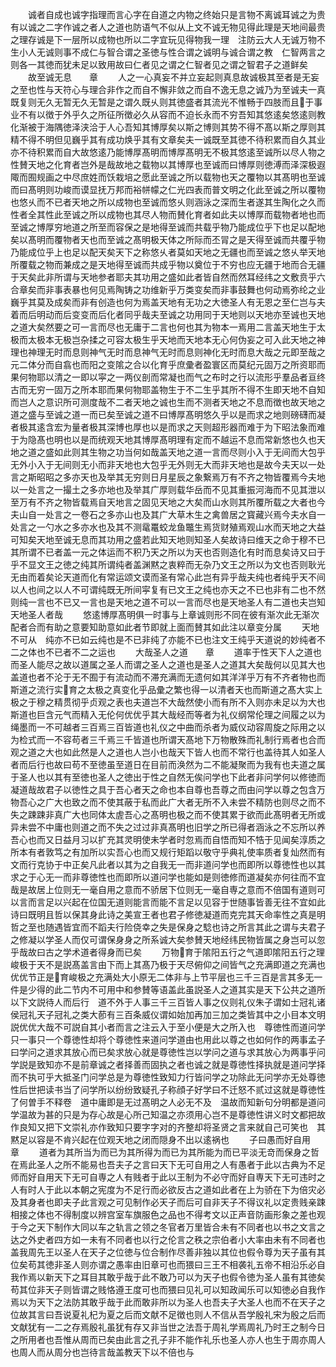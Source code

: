 <!-- { "loadSidebar": true } -->
　　诚者自成也诚字指理而言心字在自道之内物之终始只是言物不离诚耳诚之为贵有以诚之二字作诚之者人之道也防语气不似从上文不诚无物见得此理是天地间最贵之理存诚是下一层所以成物也所以二字宜玩见得物我一理　注防云大人无诚万物不生小人无诚则事不成仁与智合谓之圣徳与性合谓之诚明与诚合谓之教　仁智两言之则各一其徳而犹未足以致用故曰仁者见之谓之仁智者见之谓之智君子之道鲜矣
　　故至诚无息　　章
　　人之一心真妄不并立妄起则真息故诚极其至者是无妄之至也性与天符心与理合非作之而自不懈非敛之而自不逸无息之诚乃为至诚夫一真既复则无久无暂无久无暂是之谓久既乆则其徳盛者其流光不惟畅于四肢而且于事业不有以徴于外乎久之所征所徴必久从容而不迫长永而不穷吾知其悠逺矣悠逺则教化渐被于海隅徳泽浃洽于人心吾知其博厚矣以斯之博则其势不得不髙以斯之厚则其精不得不明但见巍乎其有成功焕乎其有文章矣夫一诚既至其徳不待积累而自久其业亦不待积累而自大故悠逺乃能博厚髙明而博厚髙明无不极其悠逺至诚所以尽人物之性賛天地之化育者岂外是哉故地之载物以其博厚也至诚而曰博厚则徳溥而泽深极遐陬而囿规画之中尽庶姓而饫栽培之愿此至诚之所以载物也天之覆物以其髙明也至诚而曰髙明则功峻而谟显抚万邦而裕帡幪之仁光四表而普文明之化此至诚之所以覆物也悠乆而不已者天地之所以成物也至诚而悠乆则涵泳之深而生者遂其生陶化之久而性者全其性此至诚之所以成物也其尽人物而賛化育者如此夫以博厚而载物者地也而至诚之博厚穷地道之所至而容保之是地得至诚而共载乎物乃能成位乎下也足以配地矣以髙明而覆物者天也而至诚之髙明极天体之所际而丕冐之是天得至诚而共覆乎物乃能成位乎上也足以配天矣天下之称悠乆者莫如天地之无疆也而至诚之悠乆举天地所覆载之物而兼成之是天地得至诚而共成乎物以奠位于不穷也应无疆于地而合无疆于天矣此非所谓与天地参者耶夫其功用之盛如此者皆自然而然耳经纬之文敷贲乎六合章矣而非事表暴也何见焉陶铸之功维新乎万类变矣而非事鼓舞也何动焉弥纶之业巍乎其莫及成矣而非有创造也何为焉盖天地有无功之大徳圣人有无恩之至仁岂与夫着而后明动而后变变而后化者同乎哉夫至诚之功用同于天地则以天地亦至诚也天地之道大矣然要之可一言而尽也无庸于二言也何也其为物本一焉用二言盖天地生于太极而太极本无极岂杂揉之可容太极生乎天地而天地本无心何伪妄之可入此天地之神理也神理无时而息则神气无时而息神气无时而息则神化无时而息大哉之元即至哉之元二体分而自翕也而阳之变隂之合以化育乎庶彚者盈寰区而莫纪元固万之所资耶而果何物耶以清之一即以寜之一两仪剖而常凝也而气之布时之行以流形乎羣品者亘终古而无穷一固万之所本耶而果何物耶盖物生于不二生乎其所不得不生即天地不自知而岂人之意识所可测度哉不二者天地之诚也生而不测者天地之不息而徴也故天地之道之盛与至诚之道一而已矣至诚之道不曰博厚髙明悠久乎以是而求之地则磅礴而凝者极其逺含宏为量者极其深博也厚也以是而求之天则超形器而难于为下昭法象而难于为隐髙也明也以是而统观天地其博厚髙明理有定而不越运不息而常新悠也久也天地之道之盛如此则其生物之功当何如哉盖天地之道一言而尽则小入于无间而大包乎无外小入于无间则无小而非天地也大包乎无外则无大而非天地也是故今夫天以一处言之斯昭昭之多亦天也及举其无穷则日月星辰之象繋焉万有不齐之物皆覆焉今夫地以一处言之一撮土之多亦地也及举其广厚则载华岳而不见其重振河海而不见其泄以至万有不齐之物皆载焉自天地言之固见天地之大矣而山水则其所覆所载之大者也今夫山自一处言之一卷石之多亦山也及其广大草木生之禽兽居之寳藏兴焉今夫水自一处言之一勺水之多亦水也及其不测鼋鼍蛟龙鱼鼈生焉货财殖焉观山水而天地之大益可知矣天地至诚无息而其功用之盛若此知天地则知圣人矣故诗曰维天之命于穆不已其所谓不已者盖一元之体运而不积乃天之所以为天也否则造化有时而息矣诗又曰于乎不显文王之徳之纯其所谓纯者盖渊黙之衷粹而无杂乃文王之所以为文也否则耿光无由而着矣论天道而化有常运颂文谟而圣有常心此岂有异乎哉夫纯也者纯乎天不间以人也间之以人不可谓纯既无所间寜复有已文王之纯也亦天之不已也非有二也不然则纯一言也不已又一言也是天地之道不可以一言而尽也是天地圣人有二道也夫岂知天地圣人者哉
　　悠逺博厚髙明俱一时事与上章诚则形不同在彼有渐次此无渐次　配者合而有助之意要知助意如此者节即就上面而賛其如此注以章变分属
　　天地不可从　纯亦不已如云纯也是不已非纯了亦能不已也注文王纯乎天道说的妙纯者不二之体也不已者不二之运也
　　大哉圣人之道　　章
　　道率于性天下人之道也而圣人能尽之故以道属之圣人而谓之圣人之道也是圣人之道其大矣哉何以见其大也盖道也者不沦于无不囿于有流动而不滞充满而无遗何如其洋洋乎万有不齐者物也而斯道之流行实育之太极之真变化乎品彚之繁也得一以清者天也而斯道之髙大实上极之于穆之精贯彻乎贞观之表也夫道岂不大哉然使小而有所不入则亦未足以为大也斯道也巨含元气而精入无伦何优优乎其大哉经而等者为礼仪纲常伦理之间履之以为绳墨而一不可越者三百焉三百皆道也礼仪之中曲而杀者为威仪动容周旋之际用之以为检式而一不容苟者三千焉三千皆道也所谓天髙地下万物散殊而礼制行焉者也合而观之道之大也如此然是人之道也人岂小也哉天下皆人也而不常行也盖待其人如圣人者而后行也故曰苟不至徳虽至道日在目前而涣然为二不能凝聚而为我有也夫道之属于圣人也以其有至徳也圣人之徳出于性之自然无俟问学也下此者非问学何以修徳而凝道哉故君子以徳性之具于吾心者天之命也本自尊也吾尊之而由问学以尊之包含万物吾心之广大也致之而不使其蔽于私而此广大者无所不入未尝不精防也则尽之而不失之踈踈非真广大也同体太虗吾心之髙明也极之而不使其累于欲而此髙明者无所或异未尝不中庸也则道之而不失之过过非真髙明也旧学之所已得者涵泳之不忘所以养吾心也而又日益月习以扩充其灵明使未学者时忽焉而自悟而知不牿于见闻矣淳质之所本有者敦笃之有加所以实吾心也而又规行矩蹈以敬守乎典礼使率质者复灿然而有文而行克协于中正矣凡此者以其为之自我无一而非道问学也而即所以尊徳性也以其求之于心无一而非尊徳性也而即所以道问学也能如是则徳修而道凝矣亦何往而不宜哉是故居上位则无一毫自用之意而不骄居下位则无一毫自専之意而不倍国有道则可以言而言足以兴起在位国无道则能言而能不言足以见容于世随事皆善无往不宜如此诗曰既明且哲以保其身此诗之美宣王者也君子修徳凝道而克完其天命率性之真是明哲之至也随遇皆宜而不蹈夫行险侥幸之失是保身之騐也诗之所言其此之谓与夫君子之修凝以学圣人而仅可谓保身身之所系诚大矣参賛天地经纬民物皆属之身岂可以忽乎哉故曰古之学术道者得身而已矣
　　万物育于隂阳五行之气道即隂阳五行之理峻极于天不是説髙盖言由下而上其髙乃极于天尽俯仰之间皆气之充满即道之充满也优优节正是育峻极之充满处大小原无二体非与上节平层也三千三百是言其多无一件是少得的此二节内不可用中和参賛等语盖此虽説圣人之道其实是天下公共之道所以下文説待人而后行　道不外于人事三千三百皆人事之仪则礼仪朱子谓如士冠礼诸侯冠礼天子冠礼之类大莭有三百条威仪谓如始加再加三加之类皆其中之小目本文明説优优大哉不可説自其小者而言之注云入于至小便是大之所入也　尊徳性而道问学只一事只一个尊徳性却将个尊徳性来道问学道由也用此以尊之也如何作的两事孟子曰学问之道求其放心而已矣求放心就是尊徳性岂以学问之道与求其放心为两事乎问学説是致知亦不是前章诚之者择善而固执之者也诚之就是尊徳性择执就是道问学择而不执可乎大抵圣门问学总是为尊徳性致知力行皆问学之功除此无问学亦无处尊徳性后世把读书当了问学所以纷纷致疑孔子称顔子好学曰不迁怒不贰过这就是尊徳性了何曽手不释卷　道中庸即是无过髙明之人必无不及　温故而知新句分明都是道问学温故为甚的只是为存心故是心所己知温之亦须用心岂不是尊徳性讲义时文都把故作良知又把下文崇礼亦作致知只要字字对的齐整却将圣贤之言来就自己可笑也　其黙足以容是不肯兴起在位观天地之闭而隠身不出以逺祸也
　　子曰愚而好自用　　章
　　道者为其所当为而已为其所得为而已为其所能为而已平淡无竒而保身之哲在焉此圣人之所不能易也吾夫子之言曰天下无可自用之人有愚者于此以古典为不足师而好自用天下无可自専之人有贱者于此以王制为不必守而好自専天下无可违时之人有时人于此以本朝之宪度为不足行而必欲反古之道如此者在上为骄在下为倍灾必及其身者也即夫子此言观之可见制作必天子而后可自非天子不得议礼以定贵贱亲踈相接之体也不得制度以辨宫室车旗服色之品也不得考文以正声音防画形象之差也观于今之天下制作大同以车之轨言之领之冬官者万里皆合未有不同者也以书之文言之达之外史者四方如一未有不同者也以行之伦言之秩之宗伯者小大率由未有不同者也盖我周先王以圣人在天子之位徳与位合制作尽善非独以其位也假令尊为天子虽有其位矣苟其徳非圣人则亦谓之愚率由旧章可也而猥曰三王不相袭礼五帝不相沿乐必自我作焉以新天下之耳目其敢乎哉于此不敢乃可以为天子也假令徳为圣人虽有其徳矣苟其位非天子则皆谓之贱恪遵王度可也而猥曰见礼可以知政闻乐可以知徳必自我作焉以为天下之法防其敢乎哉于此而敢非所以为圣人也吾夫子大圣人也而不在天子之位故其言曰吾说夏礼杞为夏之后而文献不足徴也则人不信从吾学殷礼宋为殷之后而文献犹有一二之存焉殷礼虽犹有存又非当世之法吾于周礼学焉周礼乃时王之制今日之所用者也吾惟从周而已矣由此言之孔子非不能作礼乐也圣人亦人也生于周亦周人也周人而从周分也岂待言哉盖教天下以不倍也与
